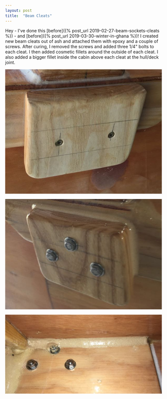 ```yaml
---
layout: post
title:  "Beam Cleats"
---
```


Hey - I've done this [before]({% post_url 2019-02-27-beam-sockets-cleats %}) - and [before]({% post_url 2019-03-30-winter-in-ghana %})! I created new beam cleats out of ash and attached them with epoxy and a couple of screws. After curing, I removed the screws and added three 1/4" bolts to each cleat. I then added cosmetic fillets around the outside of each cleat. I also added a bigger fillet inside the cabin above each cleat at the hull/deck joint.

![Glued and Screwed](/assets/images/beam-cleats-1.jpg)

![Bolted](/assets/images/beam-cleats-2.jpg)

![Inside Fillet](/assets/images/beam-cleats-3.jpg)
